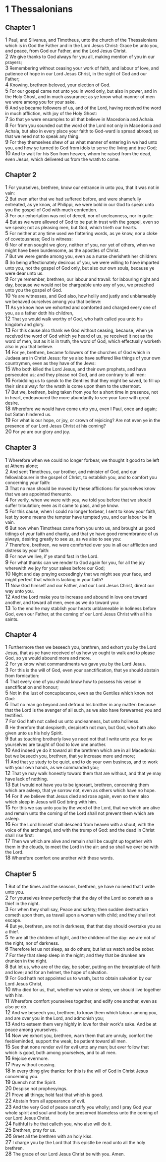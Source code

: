 # 1 Thessalonians

## Chapter 1
<span style="font-size:larger;">1</span>  Paul, and Silvanus, and Timotheus, unto the church of the Thessalonians which is in God the Father and in the Lord Jesus Christ: Grace be unto you, and peace, from God our Father, and the Lord Jesus Christ. <br><span style="font-size:larger;">2</span>  We give thanks to God always for you all, making mention of you in our prayers; <br><span style="font-size:larger;">3</span>  Remembering without ceasing your work of faith, and labour of love, and patience of hope in our Lord Jesus Christ, in the sight of God and our Father; <br><span style="font-size:larger;">4</span>  Knowing, brethren beloved, your election of God. <br><span style="font-size:larger;">5</span>  For our gospel came not unto you in word only, but also in power, and in the Holy Ghost, and in much assurance; as ye know what manner of men we were among you for your sake. <br><span style="font-size:larger;">6</span>  And ye became followers of us, and of the Lord, having received the word in much affliction, with joy of the Holy Ghost: <br><span style="font-size:larger;">7</span>  So that ye were ensamples to all that believe in Macedonia and Achaia. <br><span style="font-size:larger;">8</span>  For from you sounded out the word of the Lord not only in Macedonia and Achaia, but also in every place your faith to God-ward is spread abroad; so that we need not to speak any thing. <br><span style="font-size:larger;">9</span>  For they themselves shew of us what manner of entering in we had unto you, and how ye turned to God from idols to serve the living and true God; <br><span style="font-size:larger;">10</span>  And to wait for his Son from heaven, whom he raised from the dead, even Jesus, which delivered us from the wrath to come. <br>
## Chapter 2
<span style="font-size:larger;">1</span>  For yourselves, brethren, know our entrance in unto you, that it was not in vain: <br><span style="font-size:larger;">2</span>  But even after that we had suffered before, and were shamefully entreated, as ye know, at Philippi, we were bold in our God to speak unto you the gospel of God with much contention. <br><span style="font-size:larger;">3</span>  For our exhortation was not of deceit, nor of uncleanness, nor in guile: <br><span style="font-size:larger;">4</span>  But as we were allowed of God to be put in trust with the gospel, even so we speak; not as pleasing men, but God, which trieth our hearts. <br><span style="font-size:larger;">5</span>  For neither at any time used we flattering words, as ye know, nor a cloke of covetousness; God is witness: <br><span style="font-size:larger;">6</span>  Nor of men sought we glory, neither of you, nor yet of others, when we might have been burdensome, as the apostles of Christ. <br><span style="font-size:larger;">7</span>  But we were gentle among you, even as a nurse cherisheth her children: <br><span style="font-size:larger;">8</span>  So being affectionately desirous of you, we were willing to have imparted unto you, not the gospel of God only, but also our own souls, because ye were dear unto us. <br><span style="font-size:larger;">9</span>  For ye remember, brethren, our labour and travail: for labouring night and day, because we would not be chargeable unto any of you, we preached unto you the gospel of God. <br><span style="font-size:larger;">10</span>  Ye are witnesses, and God also, how holily and justly and unblameably we behaved ourselves among you that believe: <br><span style="font-size:larger;">11</span>  As ye know how we exhorted and comforted and charged every one of you, as a father doth his children, <br><span style="font-size:larger;">12</span>  That ye would walk worthy of God, who hath called you unto his kingdom and glory. <br><span style="font-size:larger;">13</span>  For this cause also thank we God without ceasing, because, when ye received the word of God which ye heard of us, ye received it not as the word of men, but as it is in truth, the word of God, which effectually worketh also in you that believe. <br><span style="font-size:larger;">14</span>  For ye, brethren, became followers of the churches of God which in Judaea are in Christ Jesus: for ye also have suffered like things of your own countrymen, even as they have of the Jews: <br><span style="font-size:larger;">15</span>  Who both killed the Lord Jesus, and their own prophets, and have persecuted us; and they please not God, and are contrary to all men: <br><span style="font-size:larger;">16</span>  Forbidding us to speak to the Gentiles that they might be saved, to fill up their sins alway: for the wrath is come upon them to the uttermost. <br><span style="font-size:larger;">17</span>  But we, brethren, being taken from you for a short time in presence, not in heart, endeavoured the more abundantly to see your face with great desire. <br><span style="font-size:larger;">18</span>  Wherefore we would have come unto you, even I Paul, once and again; but Satan hindered us. <br><span style="font-size:larger;">19</span>  For what is our hope, or joy, or crown of rejoicing? Are not even ye in the presence of our Lord Jesus Christ at his coming? <br><span style="font-size:larger;">20</span>  For ye are our glory and joy. <br>
## Chapter 3
<span style="font-size:larger;">1</span>  Wherefore when we could no longer forbear, we thought it good to be left at Athens alone; <br><span style="font-size:larger;">2</span>  And sent Timotheus, our brother, and minister of God, and our fellowlabourer in the gospel of Christ, to establish you, and to comfort you concerning your faith: <br><span style="font-size:larger;">3</span>  That no man should be moved by these afflictions: for yourselves know that we are appointed thereunto. <br><span style="font-size:larger;">4</span>  For verily, when we were with you, we told you before that we should suffer tribulation; even as it came to pass, and ye know. <br><span style="font-size:larger;">5</span>  For this cause, when I could no longer forbear, I sent to know your faith, lest by some means the tempter have tempted you, and our labour be in vain. <br><span style="font-size:larger;">6</span>  But now when Timotheus came from you unto us, and brought us good tidings of your faith and charity, and that ye have good remembrance of us always, desiring greatly to see us, as we also to see you: <br><span style="font-size:larger;">7</span>  Therefore, brethren, we were comforted over you in all our affliction and distress by your faith: <br><span style="font-size:larger;">8</span>  For now we live, if ye stand fast in the Lord. <br><span style="font-size:larger;">9</span>  For what thanks can we render to God again for you, for all the joy wherewith we joy for your sakes before our God; <br><span style="font-size:larger;">10</span>  Night and day praying exceedingly that we might see your face, and might perfect that which is lacking in your faith? <br><span style="font-size:larger;">11</span>  Now God himself and our Father, and our Lord Jesus Christ, direct our way unto you. <br><span style="font-size:larger;">12</span>  And the Lord make you to increase and abound in love one toward another, and toward all men, even as we do toward you: <br><span style="font-size:larger;">13</span>  To the end he may stablish your hearts unblameable in holiness before God, even our Father, at the coming of our Lord Jesus Christ with all his saints. <br>
## Chapter 4
<span style="font-size:larger;">1</span>  Furthermore then we beseech you, brethren, and exhort you by the Lord Jesus, that as ye have received of us how ye ought to walk and to please God, so ye would abound more and more. <br><span style="font-size:larger;">2</span>  For ye know what commandments we gave you by the Lord Jesus. <br><span style="font-size:larger;">3</span>  For this is the will of God, even your sanctification, that ye should abstain from fornication: <br><span style="font-size:larger;">4</span>  That every one of you should know how to possess his vessel in sanctification and honour; <br><span style="font-size:larger;">5</span>  Not in the lust of concupiscence, even as the Gentiles which know not God: <br><span style="font-size:larger;">6</span>  That no man go beyond and defraud his brother in any matter: because that the Lord is the avenger of all such, as we also have forewarned you and testified. <br><span style="font-size:larger;">7</span>  For God hath not called us unto uncleanness, but unto holiness. <br><span style="font-size:larger;">8</span>  He therefore that despiseth, despiseth not man, but God, who hath also given unto us his holy Spirit. <br><span style="font-size:larger;">9</span>  But as touching brotherly love ye need not that I write unto you: for ye yourselves are taught of God to love one another. <br><span style="font-size:larger;">10</span>  And indeed ye do it toward all the brethren which are in all Macedonia: but we beseech you, brethren, that ye increase more and more; <br><span style="font-size:larger;">11</span>  And that ye study to be quiet, and to do your own business, and to work with your own hands, as we commanded you; <br><span style="font-size:larger;">12</span>  That ye may walk honestly toward them that are without, and that ye may have lack of nothing. <br><span style="font-size:larger;">13</span>  But I would not have you to be ignorant, brethren, concerning them which are asleep, that ye sorrow not, even as others which have no hope. <br><span style="font-size:larger;">14</span>  For if we believe that Jesus died and rose again, even so them also which sleep in Jesus will God bring with him. <br><span style="font-size:larger;">15</span>  For this we say unto you by the word of the Lord, that we which are alive and remain unto the coming of the Lord shall not prevent them which are asleep. <br><span style="font-size:larger;">16</span>  For the Lord himself shall descend from heaven with a shout, with the voice of the archangel, and with the trump of God: and the dead in Christ shall rise first: <br><span style="font-size:larger;">17</span>  Then we which are alive and remain shall be caught up together with them in the clouds, to meet the Lord in the air: and so shall we ever be with the Lord. <br><span style="font-size:larger;">18</span>  Wherefore comfort one another with these words. <br>
## Chapter 5
<span style="font-size:larger;">1</span>  But of the times and the seasons, brethren, ye have no need that I write unto you. <br><span style="font-size:larger;">2</span>  For yourselves know perfectly that the day of the Lord so cometh as a thief in the night. <br><span style="font-size:larger;">3</span>  For when they shall say, Peace and safety; then sudden destruction cometh upon them, as travail upon a woman with child; and they shall not escape. <br><span style="font-size:larger;">4</span>  But ye, brethren, are not in darkness, that that day should overtake you as a thief. <br><span style="font-size:larger;">5</span>  Ye are all the children of light, and the children of the day: we are not of the night, nor of darkness. <br><span style="font-size:larger;">6</span>  Therefore let us not sleep, as do others; but let us watch and be sober. <br><span style="font-size:larger;">7</span>  For they that sleep sleep in the night; and they that be drunken are drunken in the night. <br><span style="font-size:larger;">8</span>  But let us, who are of the day, be sober, putting on the breastplate of faith and love; and for an helmet, the hope of salvation. <br><span style="font-size:larger;">9</span>  For God hath not appointed us to wrath, but to obtain salvation by our Lord Jesus Christ, <br><span style="font-size:larger;">10</span>  Who died for us, that, whether we wake or sleep, we should live together with him. <br><span style="font-size:larger;">11</span>  Wherefore comfort yourselves together, and edify one another, even as also ye do. <br><span style="font-size:larger;">12</span>  And we beseech you, brethren, to know them which labour among you, and are over you in the Lord, and admonish you; <br><span style="font-size:larger;">13</span>  And to esteem them very highly in love for their work's sake. And be at peace among yourselves. <br><span style="font-size:larger;">14</span>  Now we exhort you, brethren, warn them that are unruly, comfort the feebleminded, support the weak, be patient toward all men. <br><span style="font-size:larger;">15</span>  See that none render evil for evil unto any man; but ever follow that which is good, both among yourselves, and to all men. <br><span style="font-size:larger;">16</span>  Rejoice evermore. <br><span style="font-size:larger;">17</span>  Pray without ceasing. <br><span style="font-size:larger;">18</span>  In every thing give thanks: for this is the will of God in Christ Jesus concerning you. <br><span style="font-size:larger;">19</span>  Quench not the Spirit. <br><span style="font-size:larger;">20</span>  Despise not prophesyings. <br><span style="font-size:larger;">21</span>  Prove all things; hold fast that which is good. <br><span style="font-size:larger;">22</span>  Abstain from all appearance of evil. <br><span style="font-size:larger;">23</span>  And the very God of peace sanctify you wholly; and I pray God your whole spirit and soul and body be preserved blameless unto the coming of our Lord Jesus Christ. <br><span style="font-size:larger;">24</span>  Faithful is he that calleth you, who also will do it. <br><span style="font-size:larger;">25</span>  Brethren, pray for us. <br><span style="font-size:larger;">26</span>  Greet all the brethren with an holy kiss. <br><span style="font-size:larger;">27</span>  I charge you by the Lord that this epistle be read unto all the holy brethren. <br><span style="font-size:larger;">28</span>  The grace of our Lord Jesus Christ be with you. Amen. <br>